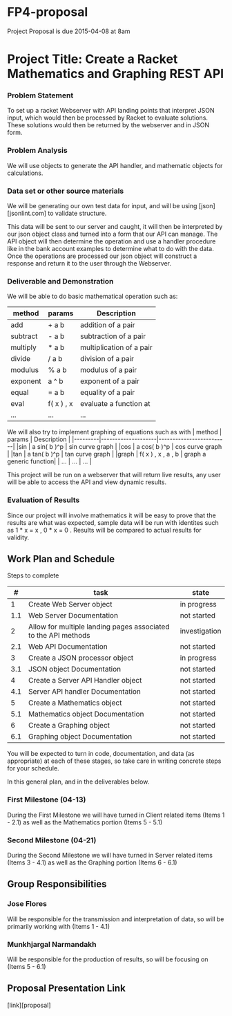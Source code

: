 # FP4-proposal
Project Proposal is due 2015-04-08 at 8am

# Project Title: Create a Racket Mathematics and Graphing REST API
### Problem Statement
To set up a racket Webserver with API landing points that interpret JSON input, which would then be processed by Racket to evaluate solutions. These solutions would then be returned by the webserver and in JSON form.

### Problem Analysis
We will use objects to generate the API handler, and mathematic objects for calculations.

### Data set or other source materials
We will be generating our own test data for input, and will be using [json][jsonlint.com] to validate structure.

This data will be sent to our server and caught, it will then be interpreted by our json object class and turned into a form that our API can manage. The API object will then determine the operation and use a handler procedure like in the bank account examples to determine what to do with the data. Once the operations are processed our json object will construct a response and return it to the user through the Webserver.

### Deliverable and Demonstration
We will be able to do basic mathematical operation such as:

| method  | params     | Description             |
|---------|------------|-------------------------|
|add      | + a b      | addition of a pair      |
|subtract | - a b      | subtraction of a pair   |
|multiply | * a b      | multiplication of a pair|
|divide   | / a b      | division of a pair      |
|modulus  | % a b      | modulus of a pair       |
|exponent | a ^ b      | exponent of a pair      |
|equal    | = a b      | equality of a pair      |
|eval     | f( x ) , x | evaluate a function at  |
| ...     | ...        | ...                     | 

We will also try to implement graphing of equations such as with 
| method  | params             | Description             |
|---------|--------------------|-------------------------|
|sin      | a sin( b )^p       | sin curve graph         |
|cos      | a cos( b )^p       | cos curve graph         |
|tan      | a tan( b )^p       | tan curve graph         |
|graph    | f( x ) , x , a , b | graph a generic function|
| ...     | ...                | ...                     | 

This project will be run on a webserver that will return live results, any user will be able to access the API and view dynamic results.

### Evaluation of Results
Since our project will involve mathematics it will be easy to prove that the results are what was expected, sample data will be run with identites such as 1 * x = x , 0 * x = 0 . Results will be compared to actual results for validity. 

## Work Plan and Schedule

Steps to complete

| # | task | state |
|---|------|-------|
| 1 | Create Web Server object | in progress |
|1.1| Web Server Documentation | not started |
| 2 | Allow for multiple landing pages associated to the API methods | investigation|
|2.1| Web API Documentation | not started |
| 3 | Create a JSON processor object | in progress |
|3.1| JSON object Documentation | not started |
| 4 | Create a Server API Handler object | not started |
|4.1| Server API handler Documentation | not started |
| 5 | Create a Mathematics object | not started |
|5.1| Mathematics object Documentation | not started |
| 6 | Create a Graphing object | not started |
|6.1| Graphing object Documentation | not started |

You will be expected to turn in code, documentation, and data (as appropriate) at each of these stages, so take care in writing concrete steps for your schedule. 

In this general plan, and in the deliverables below.

### First Milestone (04-13)
During the First Milestone we will have turned in Client related items (Items 1 - 2.1) as well as the Mathematics portion (Items 5 - 5.1)  

### Second Milestone (04-21)
During the Second Milestone we will have turned in Server related items (Items 3 - 4.1) as well as the Graphing portion (Items 6 - 6.1)  

## Group Responsibilities
### Jose Flores
Will be responsible for the transmission and interpretation of data, so will be primarily working with (Items 1 - 4.1)

### Munkhjargal Narmandakh
Will be responsible for the production of results, so will be focusing on (Items 5 - 6.1)

## Proposal Presentation Link
[link][proposal]

<!-- Links -->
[piazza]: https://piazza.com/class/i55is8xqqwhmr?cid=453
[markdown]: https://help.github.com/articles/markdown-basics/
[json]:http://jsonlint.com/
[link]:http://proposal-link/
